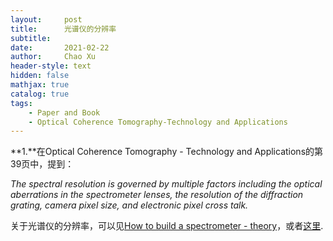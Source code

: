 ```yaml
---
layout:     post
title:      光谱仪的分辨率
subtitle:   
date:       2021-02-22
author:     Chao Xu
header-style: text
hidden: false
mathjax: true
catalog: true
tags:
    - Paper and Book
    - Optical Coherence Tomography-Technology and Applications
---
```


**1.**在Optical Coherence Tomography - Technology and Applications的第39页中，提到：

*The spectral resolution is governed by multiple factors including the optical aberrations in the spectrometer lenses, the resolution of the diffraction grating, camera pixel size, and electronic pixel cross talk.*  

关于光谱仪的分辨率，可以见[How to build a spectrometer - theory](https://my.zemax.com/en-US/Knowledge-Base/kb-article/?ka=KA-01950)，或者[这里](https://bit.ly/3kbBvyq).

